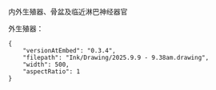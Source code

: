 内外生殖器、骨盆及临近淋巴神经器官

外生殖器：
```handdrawn-ink
{
	"versionAtEmbed": "0.3.4",
	"filepath": "Ink/Drawing/2025.9.9 - 9.38am.drawing",
	"width": 500,
	"aspectRatio": 1
}
```
